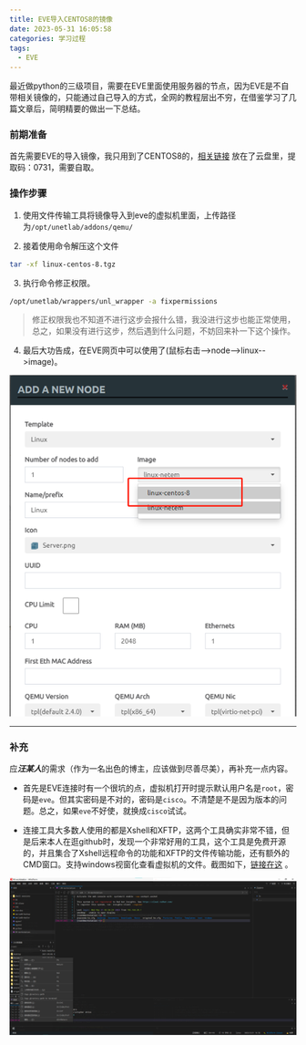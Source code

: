 ```yaml
---
title: EVE导入CENTOS8的镜像
date: 2023-05-31 16:05:58
categories: 学习过程
tags:
  - EVE
---
```


最近做python的三级项目，需要在EVE里面使用服务器的节点，因为EVE是不自带相关镜像的，只能通过自己导入的方式，全网的教程层出不穷，在借鉴学习了几篇文章后，简明精要的做出一下总结。

### 前期准备

首先需要EVE的导入镜像，我只用到了CENTOS8的，[相关链接](链接：https://pan.baidu.com/s/14OK6FP1sUPU5KDQHexRLbA) 放在了云盘里，提取码：0731，需要自取。

<!-- more -->

### 操作步骤

1. 使用文件传输工具将镜像导入到eve的虚拟机里面，上传路径为`/opt/unetlab/addons/qemu/`

2. 接着使用命令解压这个文件

```bash
tar -xf linux-centos-8.tgz
```

3. 执行命令修正权限。

```bash
/opt/unetlab/wrappers/unl_wrapper -a fixpermissions
```

>修正权限我也不知道不进行这步会报什么错，我没进行这步也能正常使用，总之，如果没有进行这步，然后遇到什么问题，不妨回来补一下这个操作。

4. 最后大功告成，在EVE网页中可以使用了(鼠标右击-->node-->linux-->image)。

![导入成功](./eve-import-img/1.png)

---

### 补充

应***汪某人***的需求（作为一名出色的博主，应该做到尽善尽美），再补充一点内容。

* 首先是EVE连接时有一个很坑的点，虚拟机打开时提示默认用户名是`root`，密码是`eve`。但其实密码是不对的，密码是`cisco`。不清楚是不是因为版本的问题。总之，如果`eve`不好使，就换成`cisco`试试。

* 连接工具大多数人使用的都是Xshell和XFTP，这两个工具确实非常不错，但是后来本人在逛github时，发现一个非常好用的工具，这个工具是免费开源的，并且集合了Xshell远程命令的功能和XFTP的文件传输功能，还有额外的CMD窗口。支持windows视窗化查看虚拟机的文件。截图如下，[链接在这](https://github.com/kingToolbox/WindTerm/releases/download/2.5.0/WindTerm_2.5.0_Windows_Portable_x86_64.zip) 。

![windterm](./eve-import-img/2.png)

